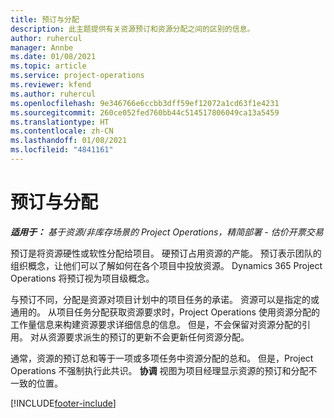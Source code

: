 ```yaml
---
title: 预订与分配
description: 此主题提供有关资源预订和资源分配之间的区别的信息。
author: ruhercul
manager: Annbe
ms.date: 01/08/2021
ms.topic: article
ms.service: project-operations
ms.reviewer: kfend
ms.author: ruhercul
ms.openlocfilehash: 9e346766e6ccbb3dff59ef12072a1cd63f1e4231
ms.sourcegitcommit: 260ce052fed760bb44c514517806049ca13a5459
ms.translationtype: HT
ms.contentlocale: zh-CN
ms.lasthandoff: 01/08/2021
ms.locfileid: "4841161"
---
```

# <a name="bookings-vs-assignments"></a>预订与分配

_**适用于：** 基于资源/非库存场景的 Project Operations，精简部署 - 估价开票交易_

预订是将资源硬性或软性分配给项目。 硬预订占用资源的产能。 预订表示团队的组织概念，让他们可以了解如何在各个项目中投放资源。 Dynamics 365 Project Operations 将预订视为项目级概念。 

与预订不同，分配是资源对项目计划中的项目任务的承诺。 资源可以是指定的或通用的。  从项目任务分配获取资源要求时，Project Operations 使用资源分配的工作量信息来构建资源要求详细信息的信息。 但是，不会保留对资源分配的引用。 对从资源要求派生的预订的更新不会更新任何资源分配。

通常，资源的预订总和等于一项或多项任务中资源分配的总和。 但是，Project Operations 不强制执行此共识。 **协调** 视图为项目经理显示资源的预订和分配不一致的位置。




[!INCLUDE[footer-include](../includes/footer-banner.md)]